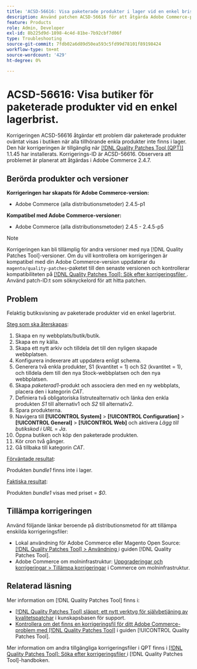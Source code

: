 ```yaml
---
title: 'ACSD-56616: Visa paketerade produkter i lager vid en enkel brist på stockinnehåll'
description: Använd patchen ACSD-56616 för att åtgärda Adobe Commerce-problemet där paketerade produkter oväntat visas i butiken när alla tillhörande enkla produkter inte finns i lager.
feature: Products
role: Admin, Developer
exl-id: 8b225d9d-1898-4c4d-81be-7b92cbf7d06f
type: Troubleshooting
source-git-commit: 7fdb02a6d89d50ea593c5fd99d78101f89198424
workflow-type: tm+mt
source-wordcount: '429'
ht-degree: 0%

---
```


# ACSD-56616: Visa butiker för paketerade produkter vid en enkel lagerbrist.

Korrigeringen ACSD-56616 åtgärdar ett problem där paketerade produkter oväntat visas i butiken när alla tillhörande enkla produkter inte finns i lager. Den här korrigeringen är tillgänglig när [[!DNL Quality Patches Tool (QPT)]](https://experienceleague.adobe.com/en/docs/commerce-operations/tools/quality-patches-tool/quality-patches-tool-to-self-serve-quality-patches) 1.1.45 har installerats. Korrigerings-ID är ACSD-56616. Observera att problemet är planerat att åtgärdas i Adobe Commerce 2.4.7.

## Berörda produkter och versioner

**Korrigeringen har skapats för Adobe Commerce-version:**

* Adobe Commerce (alla distributionsmetoder) 2.4.5-p1

**Kompatibel med Adobe Commerce-versioner:**

* Adobe Commerce (alla distributionsmetoder) 2.4.5 - 2.4.5-p5

>[!NOTE]
>
>Korrigeringen kan bli tillämplig för andra versioner med nya [!DNL Quality Patches Tool]-versioner. Om du vill kontrollera om korrigeringen är kompatibel med din Adobe Commerce-version uppdaterar du `magento/quality-patches`-paketet till den senaste versionen och kontrollerar kompatibiliteten på [[!DNL Quality Patches Tool]: Sök efter korrigeringsfiler ](https://experienceleague.adobe.com/tools/commerce-quality-patches/index.html). Använd patch-ID:t som söknyckelord för att hitta patchen.

## Problem

Felaktig butiksvisning av paketerade produkter vid en enkel lagerbrist.

<u>Steg som ska återskapas</u>:

1. Skapa en ny webbplats/butik/butik.
1. Skapa en ny källa.
1. Skapa ett nytt arkiv och tilldela det till den nyligen skapade webbplatsen.
1. Konfigurera indexerare att uppdatera enligt schema.
1. Generera två enkla produkter, S1 (kvantitet = 1) och S2 (kvantitet = 1), och tilldela dem till den nya Stock-webbplatsen och den nya webbplatsen.
1. Skapa *paketerad1*-produkt och associera den med en ny webbplats, placera den i kategorin *CAT*.
1. Definiera två obligatoriska listrutealternativ och länka den enkla produkten *S1* till alternativ1 och *S2* till alternativ2.
1. Spara produkterna.
1. Navigera till **[!UICONTROL System]** > **[!UICONTROL Configuration]** > **[!UICONTROL General]** > **[!UICONTROL Web]** och aktivera *Lägg till butikskod i URL* = *Ja*.
1. Öppna butiken och köp den paketerade produkten.
1. Kör cron två gånger.
1. Gå tillbaka till kategorin *CAT*.

<u>Förväntade resultat</u>:

Produkten *bundle1* finns inte i lager.

<u>Faktiska resultat</u>:

Produkten *bundle1* visas med priset = *$0*.

## Tillämpa korrigeringen

Använd följande länkar beroende på distributionsmetod för att tillämpa enskilda korrigeringsfiler:

* Lokal användning för Adobe Commerce eller Magento Open Source: [[!DNL Quality Patches Tool] > Användning ](/help/tools/quality-patches-tool/usage.md) i guiden [!DNL Quality Patches Tool].
* Adobe Commerce om molninfrastruktur: [Uppgraderingar och korrigeringar > Tillämpa korrigeringar](https://experienceleague.adobe.com/docs/commerce-cloud-service/user-guide/develop/upgrade/apply-patches.html) i Commerce om molninfrastruktur.

## Relaterad läsning

Mer information om [!DNL Quality Patches Tool] finns i:

* [[!DNL Quality Patches Tool] släppt: ett nytt verktyg för självbetjäning av kvalitetspatchar](https://experienceleague.adobe.com/en/docs/commerce-operations/tools/quality-patches-tool/quality-patches-tool-to-self-serve-quality-patches) i kunskapsbasen för support.
* [Kontrollera om det finns en korrigeringsfil för ditt Adobe Commerce-problem med  [!DNL Quality Patches Tool]](/help/tools/quality-patches-tool/patches-available-in-qpt/check-patch-for-magento-issue-with-magento-quality-patches.md) i guiden [!UICONTROL Quality Patches Tool].


Mer information om andra tillgängliga korrigeringsfiler i QPT finns i [[!DNL Quality Patches Tool]: Söka efter korrigeringsfiler ](https://experienceleague.adobe.com/tools/commerce-quality-patches/index.html) i [!DNL Quality Patches Tool]-handboken.
